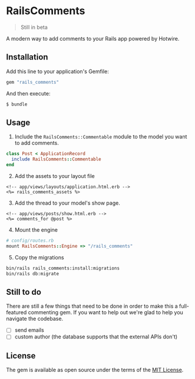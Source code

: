 # RailsComments

> Still in beta

A modern way to add comments to your Rails app powered by Hotwire.

## Installation
Add this line to your application's Gemfile:

```ruby
gem "rails_comments"
```

And then execute:
```bash
$ bundle
```

## Usage

1. Include the `RailsComments::Commentable` module to the model you want to add comments.

```ruby
class Post < ApplicationRecord
  include RailsComments::Commentable
end
```

2. Add the assets to your layout file

```erb
<!-- app/views/layouts/application.html.erb -->
<%= rails_comments_assets %>
```

3. Add the thread to your model's show page.

```erb
<!-- app/views/posts/show.html.erb -->
<%= comments_for @post %>
```

4. Mount the engine

```ruby
# config/routes.rb
mount RailsComments::Engine => "/rails_comments"
```

5. Copy the migrations

```bash
bin/rails rails_comments:install:migrations
bin/rails db:migrate
```

## Still to do

There are still a few things that need to be done in order to make this a full-featured commenting gem. If you want to help out we're glad to help you navigate the codebase.

 - [ ] send emails
 - [ ] custom author (the database supports that the external APIs don't)

## License
The gem is available as open source under the terms of the [MIT License](https://opensource.org/licenses/MIT).
